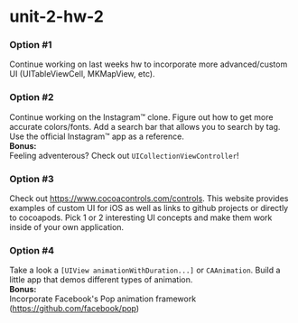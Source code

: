 # unit-2-hw-2

### Option #1
Continue working on last weeks hw to incorporate more advanced/custom UI (UITableViewCell, MKMapView, etc).

### Option #2
Continue working on the Instagram™ clone. Figure out how to get more accurate colors/fonts. Add a search bar that allows you to search by tag. Use the official Instagram™ app as a reference.   
**Bonus:**    
Feeling adventerous? Check out `UICollectionViewController`!

### Option #3
Check out https://www.cocoacontrols.com/controls. This website provides examples of custom UI for iOS as well as links to github projects or directly to cocoapods. Pick 1 or 2 interesting UI concepts and make them work inside of your own application. 

### Option #4 
Take a look a `[UIView animationWithDuration...]` or `CAAnimation`. Build a little app that demos different types of animation.  
**Bonus:**  
Incorporate Facebook's Pop animation framework (https://github.com/facebook/pop)
